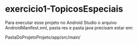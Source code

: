 # exercicio1-TopicosEspeciais


Para executar esse projeto no Android Studio o arquivo AndroidManifest.xml, pasta res e pasta java precisam estar em:

PastaDoProjetoProjeto/app/src/main/
